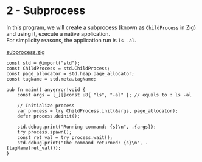 # 2 - Subprocess
In this program, we will create a subprocess (known as `ChildProcess` in Zig) and using it, execute a native application.  
For simplicity reasons, the application run is `ls -al`.

[subprocess.zig](code/subprocess.zig)
```zig
const std = @import("std");
const ChildProcess = std.ChildProcess;
const page_allocator = std.heap.page_allocator;
const tagName = std.meta.tagName;

pub fn main() anyerror!void {
    const args = [_][]const u8{ "ls", "-al" }; // equals to : ls -al

    // Initialize process
    var process = try ChildProcess.init(&args, page_allocator);
    defer process.deinit();

    std.debug.print("Running command: {s}\n", .{args});
    try process.spawn();
    const ret_val = try process.wait();
    std.debug.print("The command returned: {s}\n", .{tagName(ret_val)});
}
```
